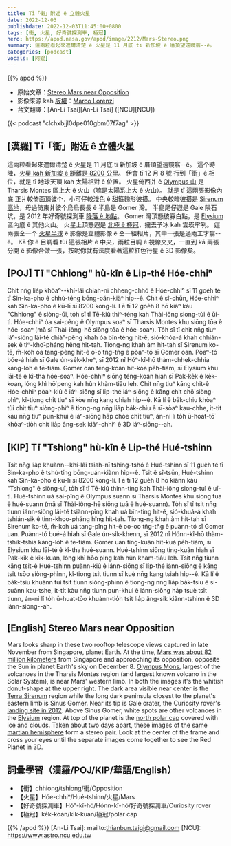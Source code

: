 ```yaml
---
title: Tī「衝」附近 ê 立體火星
date: 2022-12-03
publishdate: 2022-12-03T11:45:00+0800
tags: [衝, 火星, 好奇號探測車, 極冠]
hero: https://apod.nasa.gov/apod/image/2212/Mars-Stereo.png
summary: 這兩粒看起來遮爾清楚 ê 火星是 11 月底 tī 新加坡 ê 厝頂望遠鏡翕--ê。
categories: [podcast]
vocals: [阿錕]
---
```


{{% apod %}}

- 原始文章：[Stereo Mars near Opposition](https://apod.nasa.gov/apod/ap221203.html)
- 影像來源 kah [版權][copyright]：[Marco Lorenzi](https://www.glitteringlights.com/)
- 台文翻譯：[An-Li Tsai][An-Li Tsai] ([NCU][NCU])

{{< podcast "clchxbjjl0dpe010gbm07f7ag" >}}

## [漢羅] Tī「衝」附近 ê 立體火星
這兩粒看起來遮爾清楚 ê 火星是 11 月底 tī 新加坡 ê 厝頂望遠鏡翕--ê。
這个時陣，[火星 kah 新加坡 ê 距離是 8200 公里][Mars was about 82 million kilometers]。
伊會 tī 12 月 8 號 行到「衝」ê 相位，就是 tī 地球天頂 kah 太陽相對 ê 位置。
火星倚西爿 ê [Olympus 山][Olympus Mons] 是 Tharsis Montes 區上大 ê 火山（嘛是太陽系上大 ê 火山）。
就是 tī 這兩張影像內底 正爿較倚面頂彼个，小可仔較淺色 ê 甜箍麭形彼搭。
中央較暗彼搭是 [Sirenum 高地][Terra Sirenum]，毋過倚東爿彼个烏烏長長 ê 半島是 Gomer 灣。
半島尾仔遐是 Gale 隕石坑，是 2012 年好奇號探測車 [降落 ê 地點][landing site in 2012]。
Gomer 灣頂懸彼寡白點，是 [Elysium][Elysium] 區內底 ê 其他火山。
火星上頂懸遐是 [北極 ê 極冠][north polar cap]，攏去予冰 kah 雲崁牢咧。
這兩張仝一个 [火星半球][martian hemisphere] ê 影像是立體影像 ê 仝一組相片，其中一張是過兩工才翕--ê。
Kā 你 ê 目睭看 tùi 這張相片 ê 中央，兩粒目睭 ê 視線交叉，一直到 kā 兩張分開 ê 影像合做一張，按呢你就有法度看著這粒紅色行星 ê 3D 影像矣。

## [POJ] Tī "Chhiong" hù-kīn ê Li̍p-thé Hóe-chhiⁿ
Chit nn̄g lia̍p khòaⁿ--khí-lâi chiah-nī chheng-chhó ê Hóe-chhiⁿ sī 11 goe̍h té tī Sin-ka-pho ê chhù-téng bōng-oán-kiàⁿ hip--ê.
Chit ê sî-chūn, Hóe-chhiⁿ kah Sin-ka-pho ê kū-lī sī 8200 kong-lí.
I ē tī 12 goe̍h 8 hō kiâⁿ kàu "Chhiong" ê siòng-ūi, to̍h sī tī Tē-kiû thiⁿ-téng kah Thài-iông siong-tùi ê ūi-tì.
Hóe-chhiⁿ óa sai-pêng ê Olympus soaⁿ sī Tharsis Montes khu siōng tōa ê hóe-soaⁿ (mā sī Thài-iông-hē siōng tōa ê hóe-soaⁿ).
To̍h sī tī chit nn̄g tiuⁿ iáⁿ-siōng lāi-té chiàⁿ-pêng khah óa bīn-téng hit-ê, sió-khóa-á khah chhián-sek ê tiⁿ-kho͘-pháng hêng hit-tah.
Tiong-ng khah àm hit-tah sī Sirenum ko-tē, m̄-koh óa tang-pêng hit-ê o͘-o͘ tn̂g-tn̂g ê pòaⁿ-tó sī Gomer oan.
Pòaⁿ-tó bóe-á hiah sī Gale ún-se̍k-kheⁿ, sī 2012 nî Hóⁿ-kî-hō thàm-chhek-chhia kàng-lo̍h ê tē-tiám.
Gomer oan téng-koân hit-kóa pe̍h-tiám, sī Elysium khu lāi-té ê kî-tha hóe-soaⁿ.
Hóe-chhiⁿ siōng téng-koân hiah sī Pak-ke̍k ê ke̍k-koan, lóng khì hō͘ peng kah hûn khàm-tiâu leh.
Chit nn̄g tiuⁿ kāng chit-ê Hóe-chhiⁿ pòaⁿ-kiû ê iáⁿ-siōng sī li̍p-thé iáⁿ-siōng ê kāng chi̍t chō͘ siòng-phìⁿ, kî-tiong chi̍t tiuⁿ sī kòe nn̄g kang chiah hi̍p--ê.
Kā lí ê ba̍k-chiu khòaⁿ tùi chit tiuⁿ siòng-phìⁿ ê tiong-ng nn̄g lia̍p ba̍k-chiu ê sī-sòaⁿ kau-chhe, it-ti̍t kàu nn̄g tiuⁿ pun-khui ê iáⁿ-siōng ha̍p chòe chi̍t tiuⁿ, án-ni lí to̍h ū-hoat-tō͘ khòaⁿ-tio̍h chit lia̍p âng-sek kiâⁿ-chhiⁿ ê 3D iáⁿ-siōng--ah.

## [KIP] Tī "Tshiong" hù-kīn ê Li̍p-thé Hué-tshinn
Tsit nn̄g lia̍p khuànn--khí-lâi tsiah-nī tshing-tshó ê Hué-tshinn sī 11 gue̍h té tī Sin-ka-pho ê tshù-tíng bōng-uán-kiànn hip--ê.
Tsit ê sî-tsūn, Hué-tshinn kah Sin-ka-pho ê kū-lī sī 8200 kong-lí.
I ē tī 12 gue̍h 8 hō kiânn kàu "Tshiong" ê siòng-uī, to̍h sī tī Tē-kiû thinn-tíng kah Thài-iông siong-tuì ê uī-tì.
Hué-tshinn uá sai-pîng ê Olympus suann sī Tharsis Montes khu siōng tuā ê hué-suann (mā sī Thài-iông-hē siōng tuā ê hué-suann).
To̍h sī tī tsit nn̄g tiunn iánn-siōng lāi-té tsiànn-pîng khah uá bīn-tíng hit-ê, sió-khuá-á khah tshián-sik ê tinn-khoo-pháng hîng hit-tah.
Tiong-ng khah àm hit-tah sī Sirenum ko-tē, m̄-koh uá tang-pîng hit-ê oo-oo tn̂g-tn̂g ê puànn-tó sī Gomer uan.
Puànn-tó bué-á hiah sī Gale ún-si̍k-khenn, sī 2012 nî Hónn-kî-hō thàm-tshik-tshia kàng-lo̍h ê tē-tiám.
Gomer uan tíng-kuân hit-kuá pe̍h-tiám, sī Elysium khu lāi-té ê kî-tha hué-suann.
Hué-tshinn siōng tíng-kuân hiah sī Pak-ki̍k ê ki̍k-kuan, lóng khì hōo ping kah hûn khàm-tiâu leh.
Tsit nn̄g tiunn kāng tsit-ê Hué-tshinn puànn-kiû ê iánn-siōng sī li̍p-thé iánn-siōng ê kāng tsi̍t tsōo siòng-phìnn, kî-tiong tsi̍t tiunn sī kuè nn̄g kang tsiah hi̍p--ê.
Kā lí ê ba̍k-tsiu khuànn tuì tsit tiunn siòng-phìnn ê tiong-ng nn̄g lia̍p ba̍k-tsiu ê sī-suànn kau-tshe, it-ti̍t kàu nn̄g tiunn pun-khui ê iánn-siōng ha̍p tsuè tsi̍t tiunn, án-ni lí to̍h ū-huat-tōo khuànn-tio̍h tsit lia̍p âng-sik kiânn-tshinn ê 3D iánn-siōng--ah.

## [English] Stereo Mars near Opposition
Mars looks sharp in these two rooftop telescope views captured in late November from Singapore, planet Earth.
At the time, [Mars was about 82 million kilometers][Mars was about 82 million kilometers] from Singapore and approaching its opposition, opposite the Sun in planet Earth's sky on December 8.
[Olympus Mons][Olympus Mons], largest of the volcanoes in the Tharsis Montes region (and largest known volcano in the Solar System), is near Mars' western limb.
In both the images it's the whitish donut-shape at the upper right.
The dark area visible near center is the [Terra Sirenum][Terra Sirenum] region while the long dark peninsula closest to the planet's eastern limb is Sinus Gomer.
Near its tip is Gale crater, the Curiosity rover's [landing site in 2012][landing site in 2012].
Above Sinus Gomer, white spots are other volcanoes in the [Elysium][Elysium] region.
At top of the planet is the [north polar cap][north polar cap] covered with ice and clouds.
Taken about two days apart, these images of the same [martian hemisphere][martian hemisphere] form a stereo pair.
Look at the center of the frame and cross your eyes until the separate images come together to see the Red Planet in 3D.


## 詞彙學習（漢羅/POJ/KIP/華語/English）
- 【衝】chhiong/tshiong/衝/Opposition
- 【火星】Hóe-chhiⁿ/Hué-tshinn/火星/Mars
- 【好奇號探測車】Hóⁿ-kî-hō/Hónn-kî-hō/好奇號探測車/Curiosity rover
- 【極冠】ke̍k-koan/ki̍k-kuan/極冠/polar cap


{{% /apod %}}
[An-Li Tsai]: mailto:thianbun.taigi@gmail.com
[NCU]: https://www.astro.ncu.edu.tw

[copyright]: https://apod.nasa.gov/apod/fap/lib/about_apod.html#srapply
[License]: https://creativecommons.org/licenses/by/2.0/

[Mars was about 82 million kilometers]:https://earthsky.org/astronomy-essentials/why-is-mars-sometimes-bright-and-sometimes-faint/
[Olympus Mons]:https://mars.nasa.gov/gallery/atlas/olympus-mons.html
[Terra Sirenum]:https://www.nasa.gov/jpl/new-gully-channel-terra-sirenum-pia17958/
[landing site in 2012]:https://apod.nasa.gov/apod/ap120808.html
[Elysium]:https://mars.nasa.gov/resources/6056/elysium/
[north polar cap]:https://apod.nasa.gov/apod/ap171219.html
[martian hemisphere]:https://solarsystem.nasa.gov/planets/mars/overview/
